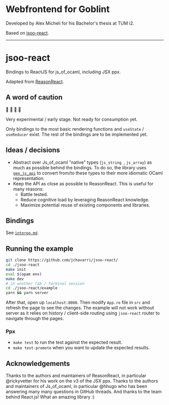 # Webfrontend for Goblint

Developed by Alex Micheli for his Bachelor's thesis at TUM i2.

Based on [jsoo-react](https://github.com/jchavarri/jsoo-react).

------

# jsoo-react

Bindings to ReactJS for js_of_ocaml, including JSX ppx.

Adapted from [ReasonReact](https://github.com/reasonml/reason-react/).

## A word of caution

:construction: :construction: :construction: :construction: 

Very experimental / early stage. Not ready for consumption yet.

Only bindings to the most basic rendering functions and `useState` / `useReducer` exist.
The rest of the bindings are to be implemented yet.

## Ideas / decisions

- Abstract over Js_of_ocaml "native" types (`js_string `, `js_array`) as much as
possible behind the bindings. To do so, the library uses [`gen_js_api`](https://github.com/LexiFi/gen_js_api)
to convert from/to these types to their more idiomatic OCaml representation.
- Keep the API as close as possible to ReasonReact. This is useful for many reasons:
  - Battle tested.
  - Reduce cognitive load by leveraging ReasonReact knowledge.
  - Maximize potential reuse of existing components and libraries.

## Bindings

See [`interop.md`](./interop.md).

## Running the example

```bash
git clone https://github.com/jchavarri/jsoo-react/
cd ./jsoo-react
make init
eval $(opam env)
make dev
# in another tab / terminal session 
cd ./jsoo-react/example
yarn && yarn server
```

After that, open up `localhost:8000`. Then modify `App.re` file in `src` and refresh the page to see the changes. The example
will not work without server as it relies on history / client-side routing using `jsoo-react` router to navigate through the pages.

### Ppx

- `make test` to run the test against the expected result.
- `make test-promote` when you want to update the expected results.

## Acknowledgements

Thanks to the authors and maintainers of ReasonReact, in particular @rickyvetter for his work on the v3 of the JSX ppx.
Thanks to the authors and maintainers of Js_of_ocaml, in particular @hhugo who has been answering many many questions in GitHub threads.
And thanks to the team behind React.js! What an amazing library :)
